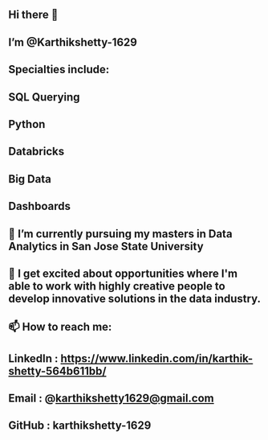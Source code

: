 ## Hi there 👋

## I’m @Karthikshetty-1629
## Specialties include:
## SQL Querying
## Python
## Databricks
## Big Data
## Dashboards
## 🌱 I’m currently pursuing my masters in Data Analytics in San Jose State University
## 💞️ I get excited about opportunities where I'm able to work with highly creative people to develop innovative solutions in the data industry.
## 📫 How to reach me:
## LinkedIn : https://www.linkedin.com/in/karthik-shetty-564b611bb/
## Email : @karthikshetty1629@gmail.com
## GitHub : karthikshetty-1629
